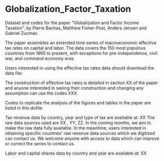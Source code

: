# Globalization_Factor_Taxation
Dataset and codes for the paper "Globalization and Factor Income Taxation", by Pierre Bachas, Matthew Fisher-Post, Anders Jensen and Gabriel Zucman.

The paper assembles an extended time series of macroeconomic effective tax rates on capital and labor.
The data covers the 150 most populous countries from 1965 to present, with exceptions for pre-independence, civil war, and command economy eras. 

Users interested in using the effective tax rates data should download the data file: 
 
The construction of effective tax rates is detailed in section XX of the paper and anyone interested in seeing their construction and changing any assumption can use the codes XXX. 

Codes to replicate the analysis of the figures and tables in the paper are listed in this dofile: 

Tax revenue data  by country, year and type of tax are available at: XX
The raw data sources used are XX , YY, ZZ. 
In the coming months, we aim to make the raw data fully available.  In the meantime, users interested in obtaining specific countries' raw revenue data sources which we digitized can contact us. We welcome anyone with access to data which can improve or correct the series to contact us. 

Labor and capital shares data by country and year are available at: XX
